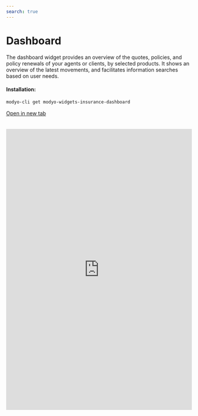 ```yaml
---
search: true
---
```


# Dashboard

The dashboard widget provides an overview of the quotes, policies, and policy renewals of your agents or clients, by selected products. It shows an overview of the latest movements, and facilitates information searches based on user needs.

#### Installation:

```bash
modyo-cli get modyo-widgets-insurance-dashboard
```

[Open in new tab](https://widgets.modyo.com/insurance/broker/dashboard)

<iframe id="widgetFrame" src="https://widgets.modyo.com/insurance/broker/dashboard" width="100%" frameBorder="0" style="min-height:762px;overflow:auto;margin-top:20px;"/>

| Description       | Investor Profile Survey                                                                                                                                                                                                              |
|---------------------|--------------------------------------------------------------------------------------------------------------------------------------------------------------------------------------------------------------------------|
| Search tool            | Easy-to-search information through key data from quotes and policies. Customize search options and search by product ID, policyholder name, or quote numbers.        |
| Date Filter     | Filters results and optimizes searches based on user needs or time periods established by legal teams.                |
| Results table | Configure key data according to user device and business needs to show a summary of important information on quotes, policies and renewals.                                              |
| Organizer         | Optimize space by customizing displayed results, and use the order filter to sort results by newest, oldest, or alphanumerically.                                                                      |
| New quote    | Quick access to creating new quotes, directly from the main dashboard.                                                                                                            |
| New policy        | Makes it easy to issue policies by searching through current quotes that agents can issue. Displays results of the latest quotes created, to help increase the conversion rate (policy issuance). |
